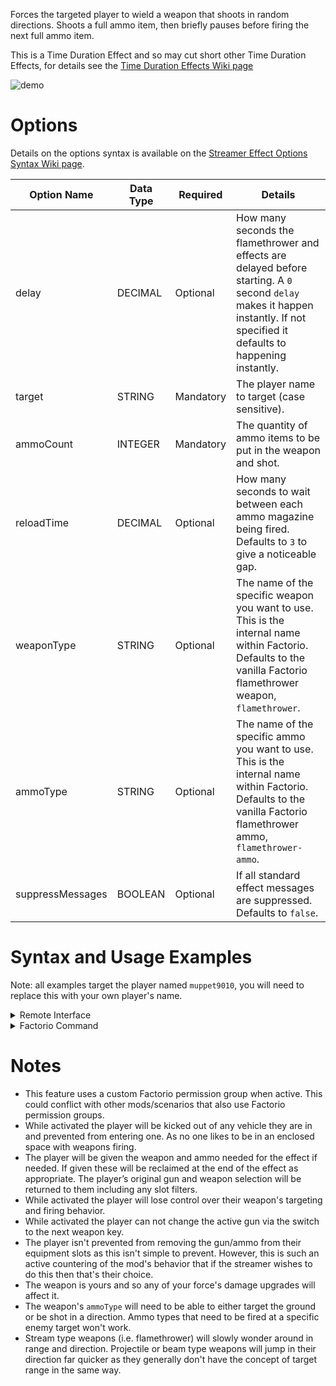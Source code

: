 Forces the targeted player to wield a weapon that shoots in random directions. Shoots a full ammo item, then briefly pauses before firing the next full ammo item.

This is a Time Duration Effect and so may cut short other Time Duration Effects, for details see the [Time Duration Effects Wiki page](https://github.com/muppet9010/factorio-muppet-streamer/wiki/Time-Duration-Effects)

![demo](https://github.com/muppet9010/factorio-muppet-streamer/wiki/images/malfunctioning-weapon.gif)



# Options

Details on the options syntax is available on the [Streamer Effect Options Syntax Wiki page](https://github.com/muppet9010/factorio-muppet-streamer/wiki/Streamer-Effect-Options-Syntax).

| Option Name | Data Type | Required | Details |
| --- | --- | --- | --- |
| delay | DECIMAL | Optional | How many seconds the flamethrower and effects are delayed before starting. A `0` second `delay` makes it happen instantly. If not specified it defaults to happening instantly. |
| target | STRING | Mandatory | The player name to target (case sensitive). |
| ammoCount | INTEGER | Mandatory | The quantity of ammo items to be put in the weapon and shot. |
| reloadTime | DECIMAL | Optional | How many seconds to wait between each ammo magazine being fired. Defaults to `3` to give a noticeable gap. |
| weaponType | STRING | Optional | The name of the specific weapon you want to use. This is the internal name within Factorio. Defaults to the vanilla Factorio flamethrower weapon, `flamethrower`. |
| ammoType | STRING | Optional | The name of the specific ammo you want to use. This is the internal name within Factorio. Defaults to the vanilla Factorio flamethrower ammo, `flamethrower-ammo`. |
| suppressMessages | BOOLEAN | Optional | If all standard effect messages are suppressed. Defaults to `false`. |



# Syntax and Usage Examples

Note: all examples target the player named `muppet9010`, you will need to replace this with your own player's name.

<details><summary>Remote Interface</summary>
<p>

Remote Interface Syntax: `/sc remote.call('muppet_streamer', 'run_command', 'muppet_streamer_malfunctioning_weapon', [OPTIONS TABLE])`

The options must be provided as a Lua table.

Examples:

| Example | Code |
| --- | --- |
| standard usage (leaky flamethrower) | `/sc remote.call('muppet_streamer', 'run_command', 'muppet_streamer_malfunctioning_weapon', {target="muppet9010", ammoCount=5})` |
| shotgun | `/sc remote.call('muppet_streamer', 'run_command', 'muppet_streamer_malfunctioning_weapon', {target="muppet9010", ammoCount=3, weaponType="shotgun", ammoType="shotgun-shell"})` |
| custom weapon (Cryogun from Space Exploration mod) | `/sc remote.call('muppet_streamer', 'run_command', 'muppet_streamer_malfunctioning_weapon', {target="muppet9010", ammoCount=5, weaponType="se-cryogun", ammoType="se-cryogun-ammo"})` |
| atomic rocket launch | `/sc remote.call('muppet_streamer', 'run_command', 'muppet_streamer_malfunctioning_weapon', {target="muppet9010", ammoCount=1, weaponType="rocket-launcher", ammoType="atomic-bomb"})` |


Further details and more advanced usage of using Remote Interfaces can be found here on the [Streamer Effect Options Syntax Wiki page](https://github.com/muppet9010/factorio-muppet-streamer/wiki/Streamer-Effect-Options-Syntax).

</p>
</details>



<details><summary>Factorio Command</summary>
<p>

Command Syntax: `/muppet_streamer_malfunctioning_weapon [OPTIONS TABLE AS JSON STRING]`

The effect's options must be provided as a JSON string of a table.

Examples:

| Example | Code |
| --- | --- |
| standard usage (leaky flamethrower) | `/muppet_streamer_malfunctioning_weapon {"target":"muppet9010", "ammoCount":5}` |
| shotgun | `/muppet_streamer_malfunctioning_weapon {"target":"muppet9010", "ammoCount":3, "weaponType":"shotgun", "ammoType":"shotgun-shell"}` |
| custom weapon (Cryogun from Space Exploration mod) | `/muppet_streamer_malfunctioning_weapon {"target":"muppet9010", "ammoCount":5, "weaponType":"se-cryogun", "ammoType":"se-cryogun-ammo"}` |
| atomic rocket launch | `/muppet_streamer_malfunctioning_weapon {"target":"muppet9010", "ammoCount":1, "weaponType":"rocket-launcher", "ammoType":"atomic-bomb"}` |

</p>
</details>



# Notes

- This feature uses a custom Factorio permission group when active. This could conflict with other mods/scenarios that also use Factorio permission groups.
- While activated the player will be kicked out of any vehicle they are in and prevented from entering one. As no one likes to be in an enclosed space with weapons firing.
- The player will be given the weapon and ammo needed for the effect if needed. If given these will be reclaimed at the end of the effect as appropriate. The player’s original gun and weapon selection will be returned to them including any slot filters.
- While activated the player will lose control over their weapon's targeting and firing behavior.
- While activated the player can not change the active gun via the switch to the next weapon key.
- The player isn't prevented from removing the gun/ammo from their equipment slots as this isn't simple to prevent. However, this is such an active countering of the mod's behavior that if the streamer wishes to do this then that's their choice.
- The weapon is yours and so any of your force's damage upgrades will affect it.
- The weapon's `ammoType` will need to be able to either target the ground or be shot in a direction. Ammo types that need to be fired at a specific enemy target won't work.
- Stream type weapons (i.e. flamethrower) will slowly wonder around in range and direction. Projectile or beam type weapons will jump in their direction far quicker as they generally don't have the concept of target range in the same way.